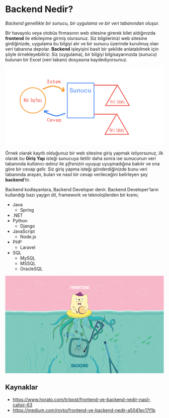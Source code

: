 # Backend Nedir?

*Backend genellikle bir sunucu, bir uygulama ve bir veri tabanından oluşur.* 

Bir havayolu veya otobüs firmasının web sitesine girerek bilet aldığınızda **frontend** ile etkileşime girmiş olursunuz. Siz bilgilerinizi web sitesine girdiğinizde, uygulama bu bilgiyi alır ve bir sunucu üzerinde kurulmuş olan veri tabanına depolar. **Backend** işleyişini basit bir şekilde anlatabilmek için şöyle örnekleyebiliriz: Siz (uygulama), bir bilgiyi bilgisayarınızda (sunucu) bulunan bir Excel (veri tabanı) dosyasına kaydediyorsunuz.

![backend1](https://raw.githubusercontent.com/Kodluyoruz/taskforce/main/basics-for-everyone/backend-nedir/figures/backend1.png)

Örnek olarak kayıtlı olduğunuz bir web sitesine giriş yapmak istiyorsunuz, ilk olarak bu **Giriş Yap** isteği sunucuya iletilir daha sonra ise sunucunun veri tabanında *kullanıcı adınız* ile *şifrenizin* uyuşup uyuşmadığına bakılır ve ona göre bir cevap gelir. Siz giriş yapma isteği gönderdiğinizde bunu veri tabanında arayan, bulan ve nasıl bir cevap verileceğini belirleyen şey **backend**’tir. 

Backend kodlayanlara, Backend Developer denir. Backend Developer’ların kullandığı bazı yaygın dil, framework ve teknolojilerden bir kısmı;

- Java
  - Spring
- .NET
- Python
  - Django
- JavaScript
  - Node.js
- PHP
  - Laravel
- SQL
  - MySQL
  - MSSQL
  - OracleSQL

![backend2](https://raw.githubusercontent.com/Kodluyoruz/taskforce/main/basics-for-everyone/backend-nedir/figures/backend2.png)

## Kaynaklar

* https://www.horato.com/tr/post/frontend-ve-backend-nedir-nasil-calisir-63
* https://medium.com/royto/frontend-ve-backend-nedir-a5041ec17f1b